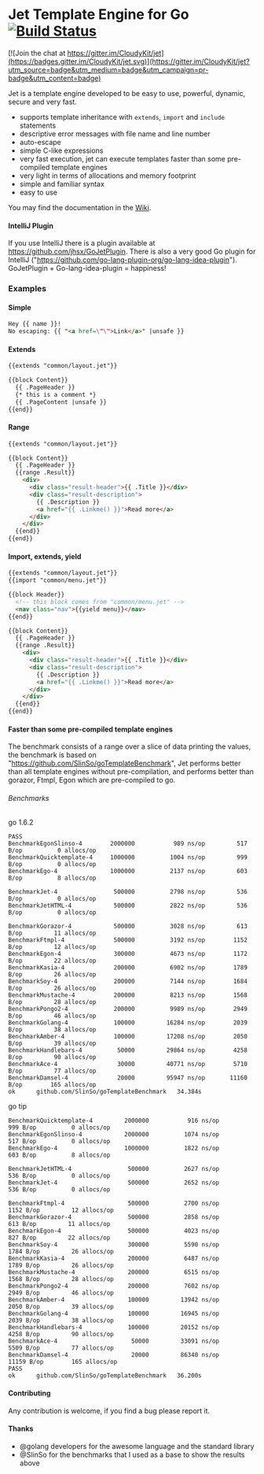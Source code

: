 # Jet Template Engine for Go [![Build Status](https://travis-ci.org/CloudyKit/jet.svg?branch=master)](https://travis-ci.org/CloudyKit/jet)

[![Join the chat at https://gitter.im/CloudyKit/jet](https://badges.gitter.im/CloudyKit/jet.svg)](https://gitter.im/CloudyKit/jet?utm_source=badge&utm_medium=badge&utm_campaign=pr-badge&utm_content=badge)

Jet is a template engine developed to be easy to use, powerful, dynamic, secure and very fast.

* supports template inheritance with `extends`, `import` and `include` statements
* descriptive error messages with file name and line number
* auto-escape
* simple C-like expressions
* very fast execution, jet can execute templates faster than some pre-compiled template engines
* very light in terms of allocations and memory footprint
* simple and familiar syntax
* easy to use

You may find the documentation in the [Wiki](https://github.com/CloudyKit/jet/wiki).

#### IntelliJ Plugin

If you use IntelliJ there is a plugin available at https://github.com/jhsx/GoJetPlugin.
There is also a very good Go plugin for IntelliJ ("https://github.com/go-lang-plugin-org/go-lang-idea-plugin").
GoJetPlugin + Go-lang-idea-plugin = happiness!

### Examples

#### Simple

```HTML
Hey {{ name }}!
No escaping: {{ "<a href=\"\">Link</a>" |unsafe }}
```

#### Extends

```HTML
{{extends "common/layout.jet"}}

{{block Content}}
  {{ .PageHeader }}
  {* this is a comment *}
  {{ .PageContent |unsafe }}
{{end}}
```

#### Range

```HTML
{{extends "common/layout.jet"}}

{{block Content}}
  {{ .PageHeader }}
  {{range .Result}}
    <div>
      <div class="result-header">{{ .Title }}</div>
      <div class="result-description">
        {{ .Description }}
        <a href="{{ .Linkme() }}">Read more</a>
      </div>
    </div>
  {{end}}
{{end}}
```

#### Import, extends, yield

```HTML
{{extends "common/layout.jet"}}
{{import "common/menu.jet"}}

{{block Header}}
  <!-- this block comes from "common/menu.jet" -->
  <nav class="nav">{{yield menu}}</nav>
{{end}}

{{block Content}}
  {{ .PageHeader }}
  {{range .Result}}
    <div>
      <div class="result-header">{{ .Title }}</div>
      <div class="result-description">
        {{ .Description }}
        <a href="{{ .Linkme() }}">Read more</a>
      </div>
    </div>
  {{end}}
{{end}}
```

#### Faster than some pre-compiled template engines

The benchmark consists of a range over a slice of data printing the values, the benchmark is based on "https://github.com/SlinSo/goTemplateBenchmark", Jet performs better than all template engines without pre-compilation,
and performs better than gorazor, Ftmpl, Egon which are pre-compiled to go.

###### Benchmarks

go 1.6.2
```
PASS
BenchmarkEgonSlinso-4      	 2000000	       989 ns/op	     517 B/op	       0 allocs/op
BenchmarkQuicktemplate-4   	 1000000	      1004 ns/op	     999 B/op	       0 allocs/op
BenchmarkEgo-4             	 1000000	      2137 ns/op	     603 B/op	       8 allocs/op

BenchmarkJet-4             	  500000	      2798 ns/op	     536 B/op	       0 allocs/op
BenchmarkJetHTML-4         	  500000	      2822 ns/op	     536 B/op	       0 allocs/op

BenchmarkGorazor-4         	  500000	      3028 ns/op	     613 B/op	      11 allocs/op
BenchmarkFtmpl-4           	  500000	      3192 ns/op	    1152 B/op	      12 allocs/op
BenchmarkEgon-4            	  300000	      4673 ns/op	    1172 B/op	      22 allocs/op
BenchmarkKasia-4           	  200000	      6902 ns/op	    1789 B/op	      26 allocs/op
BenchmarkSoy-4             	  200000	      7144 ns/op	    1684 B/op	      26 allocs/op
BenchmarkMustache-4        	  200000	      8213 ns/op	    1568 B/op	      28 allocs/op
BenchmarkPongo2-4          	  200000	      9989 ns/op	    2949 B/op	      46 allocs/op
BenchmarkGolang-4          	  100000	     16284 ns/op	    2039 B/op	      38 allocs/op
BenchmarkAmber-4           	  100000	     17208 ns/op	    2050 B/op	      39 allocs/op
BenchmarkHandlebars-4      	   50000	     29864 ns/op	    4258 B/op	      90 allocs/op
BenchmarkAce-4             	   30000	     40771 ns/op	    5710 B/op	      77 allocs/op
BenchmarkDamsel-4          	   20000	     95947 ns/op	   11160 B/op	     165 allocs/op
ok  	github.com/SlinSo/goTemplateBenchmark	34.384s
```

go tip
```
BenchmarkQuicktemplate-4      	 2000000	       916 ns/op	     999 B/op	       0 allocs/op
BenchmarkEgonSlinso-4         	 2000000	      1074 ns/op	     517 B/op	       0 allocs/op
BenchmarkEgo-4                	 1000000	      1822 ns/op	     603 B/op	       8 allocs/op

BenchmarkJetHTML-4            	  500000	      2627 ns/op	     536 B/op	       0 allocs/op
BenchmarkJet-4                	  500000	      2652 ns/op	     536 B/op	       0 allocs/op

BenchmarkFtmpl-4              	  500000	      2700 ns/op	    1152 B/op	      12 allocs/op
BenchmarkGorazor-4            	  500000	      2858 ns/op	     613 B/op	      11 allocs/op
BenchmarkEgon-4               	  500000	      4023 ns/op	     827 B/op	      22 allocs/op
BenchmarkSoy-4                	  300000	      5590 ns/op	    1784 B/op	      26 allocs/op
BenchmarkKasia-4              	  200000	      6487 ns/op	    1789 B/op	      26 allocs/op
BenchmarkMustache-4           	  200000	      6515 ns/op	    1568 B/op	      28 allocs/op
BenchmarkPongo2-4             	  200000	      7602 ns/op	    2949 B/op	      46 allocs/op
BenchmarkAmber-4              	  100000	     13942 ns/op	    2050 B/op	      39 allocs/op
BenchmarkGolang-4             	  100000	     16945 ns/op	    2039 B/op	      38 allocs/op
BenchmarkHandlebars-4         	  100000	     20152 ns/op	    4258 B/op	      90 allocs/op
BenchmarkAce-4                	   50000	     33091 ns/op	    5509 B/op	      77 allocs/op
BenchmarkDamsel-4             	   20000	     86340 ns/op	   11159 B/op	     165 allocs/op
PASS
ok  	github.com/SlinSo/goTemplateBenchmark	36.200s
```

#### Contributing

Any contribution is welcome, if you find a bug please report it.

#### Thanks

- @golang developers for the awesome language and the standard library
- @SlinSo for the benchmarks that I used as a base to show the results above

